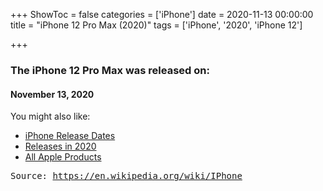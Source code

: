 +++
ShowToc = false
categories = ['iPhone']
date = 2020-11-13 00:00:00
title = "iPhone 12 Pro Max (2020)"
tags = ['iPhone', '2020', 'iPhone 12']

+++

### The iPhone 12 Pro Max was released on: 
#### November 13, 2020


<!--more-->


    
You might also like:

- [iPhone Release Dates](https://AppleReleaseDate.com/categories/iphone/)
- [Releases in 2020](https://AppleReleaseDate.com/tags/2020/)
- [All Apple Products](https://AppleReleaseDate.com/categories/)



<kbd> Source: https://en.wikipedia.org/wiki/IPhone</kbd>

